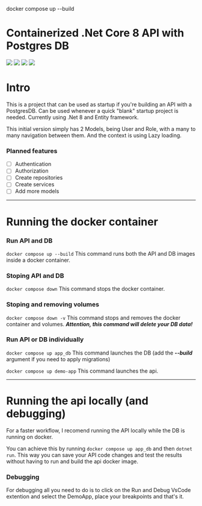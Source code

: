 docker compose up --build
# Containerized .Net Core 8 API with Postgres DB
![](https://img.shields.io/github/stars/Jorgemdss/DemoApiPostgres)
![](https://img.shields.io/github/watchers/Jorgemdss/DemoApiPostgres)
![](https://img.shields.io/github/forks/Jorgemdss/DemoApiPostgres)
![](https://img.shields.io/github/issues/Jorgemdss/DemoApiPostgres)

Intro
=============
This is a project that can be used as startup if you're building an API with a PostgresDB.
Can be used whenever a quick "blank" startup project is needed.
Currently using .Net 8 and Entity framework.

This initial version simply has 2 Models, being User and Role, with a many to many navigation between them. And the context is using Lazy loading.



### Planned features

- [ ] Authentication
- [ ] Authorization
- [ ] Create repositories
- [ ] Create services
- [ ] Add more models

---

Running the docker container
=============
### Run API and DB

`docker compose up --build`
This command runs both the API and DB images inside a docker container.

### Stoping API and DB
`docker compose down`
This command stops the docker container.

### Stoping and removing volumes
`docker compose down -v`
This command stops and removes the docker container and volumes. ***Attention, this command will delete your DB data!***

### Run API or DB individually
`docker compose up app_db`
This command launches the DB (add the ***--build*** argument if you need to apply migrations)

`docker compose up demo-app`
This command launches the api.

---
Running the api locally (and debugging)
=============
For a faster workflow, I recomend running the API locally while the DB is running on docker.

You can achieve this by running
`docker compose up app_db` and then  `dotnet run`. This way you can save your API code changes and test the results without having to run and build the api docker image.

### Debugging
For debugging all you need to do is to click on the Run and Debug VsCode extention and select the DemoApp, place your breakpoints and that's it.